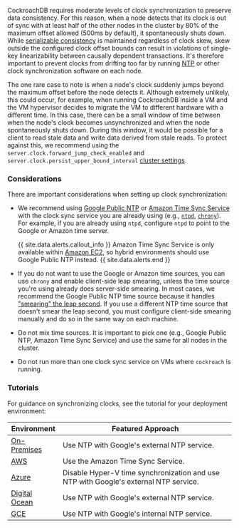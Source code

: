 CockroachDB requires moderate levels of clock synchronization to preserve data consistency. For this reason, when a node detects that its clock is out of sync with at least half of the other nodes in the cluster by 80% of the maximum offset allowed (500ms by default), it spontaneously shuts down. While [serializable consistency](https://en.wikipedia.org/wiki/Serializability) is maintained regardless of clock skew, skew outside the configured clock offset bounds can result in violations of single-key linearizability between causally dependent transactions. It's therefore important to prevent clocks from drifting too far by running [NTP](http://www.ntp.org/) or other clock synchronization software on each node.

The one rare case to note is when a node's clock suddenly jumps beyond the maximum offset before the node detects it. Although extremely unlikely, this could occur, for example, when running CockroachDB inside a VM and the VM hypervisor decides to migrate the VM to different hardware with a different time. In this case, there can be a small window of time between when the node's clock becomes unsynchronized and when the node spontaneously shuts down. During this window, it would be possible for a client to read stale data and write data derived from stale reads. To protect against this, we recommend using the `server.clock.forward_jump_check_enabled` and `server.clock.persist_upper_bound_interval` [cluster settings](cluster-settings.html).

### Considerations

There are important considerations when setting up clock synchronization:

- We recommend using [Google Public NTP](https://developers.google.com/time/) or [Amazon Time Sync Service](http://docs.aws.amazon.com/AWSEC2/latest/UserGuide/set-time.html) with the clock sync service you are already using (e.g., [`ntpd`](http://doc.ntp.org/), [`chrony`](https://chrony.tuxfamily.org/index.html)). For example, if you are already using `ntpd`, configure `ntpd` to point to the Google or Amazon time server.

    {{ site.data.alerts.callout_info }}
    Amazon Time Sync Service is only available within [Amazon EC2](https://aws.amazon.com/ec2/), so hybrid environments should use Google Public NTP instead.
    {{ site.data.alerts.end }}

- If you do not want to use the Google or Amazon time sources, you can use `chrony` and enable client-side leap smearing, unless the time source you're using already does server-side smearing. In most cases, we recommend the Google Public NTP time source because it handles ["smearing" the leap second](https://developers.google.com/time/smear). If you use a different NTP time source that doesn't smear the leap second, you must configure client-side smearing manually and do so in the same way on each machine.
- Do not mix time sources. It is important to pick one (e.g., Google Public NTP, Amazon Time Sync Service) and use the same for all nodes in the cluster.
- Do not run more than one clock sync service on VMs where `cockroach` is running.

### Tutorials

For guidance on synchronizing clocks, see the tutorial for your deployment environment:

Environment | Featured Approach
------------|---------------------
[On-Premises](deploy-cockroachdb-on-premises.html#step-1-synchronize-clocks) | Use NTP with Google's external NTP service.
[AWS](deploy-cockroachdb-on-aws.html#step-3-synchronize-clocks) | Use the Amazon Time Sync Service.
[Azure](deploy-cockroachdb-on-microsoft-azure.html#step-3-synchronize-clocks) | Disable Hyper-V time synchronization and use NTP with Google's external NTP service.
[Digital Ocean](deploy-cockroachdb-on-digital-ocean.html#step-2-synchronize-clocks) | Use NTP with Google's external NTP service.
[GCE](deploy-cockroachdb-on-google-cloud-platform.html#step-3-synchronize-clocks) | Use NTP with Google's internal NTP service.
